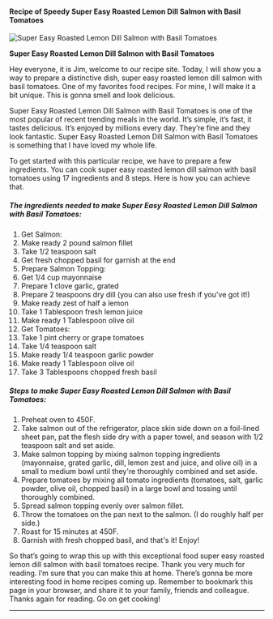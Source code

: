             

#### Recipe of Speedy Super Easy Roasted Lemon Dill Salmon with Basil Tomatoes

![Super Easy Roasted Lemon Dill Salmon with Basil Tomatoes](https://img-global.cpcdn.com/recipes/7abf4584731e6b4a/751x532cq70/super-easy-roasted-lemon-dill-salmon-with-basil-tomatoes-recipe-main-photo.jpg)

**Super Easy Roasted Lemon Dill Salmon with Basil Tomatoes**

Hey everyone, it is Jim, welcome to our recipe site. Today, I will show you a way to prepare a distinctive dish, super easy roasted lemon dill salmon with basil tomatoes. One of my favorites food recipes. For mine, I will make it a bit unique. This is gonna smell and look delicious.

Super Easy Roasted Lemon Dill Salmon with Basil Tomatoes is one of the most popular of recent trending meals in the world. It’s simple, it’s fast, it tastes delicious. It’s enjoyed by millions every day. They’re fine and they look fantastic. Super Easy Roasted Lemon Dill Salmon with Basil Tomatoes is something that I have loved my whole life.

To get started with this particular recipe, we have to prepare a few ingredients. You can cook super easy roasted lemon dill salmon with basil tomatoes using 17 ingredients and 8 steps. Here is how you can achieve that.

##### The ingredients needed to make Super Easy Roasted Lemon Dill Salmon with Basil Tomatoes:

1.  Get Salmon:
2.  Make ready 2 pound salmon fillet
3.  Take 1/2 teaspoon salt
4.  Get fresh chopped basil for garnish at the end
5.  Prepare Salmon Topping:
6.  Get 1/4 cup mayonnaise
7.  Prepare 1 clove garlic, grated
8.  Prepare 2 teaspoons dry dill (you can also use fresh if you've got it!)
9.  Make ready zest of half a lemon
10.  Take 1 Tablespoon fresh lemon juice
11.  Make ready 1 Tablespoon olive oil
12.  Get Tomatoes:
13.  Take 1 pint cherry or grape tomatoes
14.  Take 1/4 teaspoon salt
15.  Make ready 1/4 teaspoon garlic powder
16.  Make ready 1 Tablespoon olive oil
17.  Take 3 Tablespoons chopped fresh basil

##### Steps to make Super Easy Roasted Lemon Dill Salmon with Basil Tomatoes:

1.  Preheat oven to 450F.
2.  Take salmon out of the refrigerator, place skin side down on a foil-lined sheet pan, pat the flesh side dry with a paper towel, and season with 1/2 teaspoon salt and set aside.
3.  Make salmon topping by mixing salmon topping ingredients (mayonnaise, grated garlic, dill, lemon zest and juice, and olive oil) in a small to medium bowl until they're thoroughly combined and set aside.
4.  Prepare tomatoes by mixing all tomato ingredients (tomatoes, salt, garlic powder, olive oil, chopped basil) in a large bowl and tossing until thoroughly combined.
5.  Spread salmon topping evenly over salmon fillet.
6.  Throw the tomatoes on the pan next to the salmon. (I do roughly half per side.)
7.  Roast for 15 minutes at 450F.
8.  Garnish with fresh chopped basil, and that's it! Enjoy!

So that’s going to wrap this up with this exceptional food super easy roasted lemon dill salmon with basil tomatoes recipe. Thank you very much for reading. I’m sure that you can make this at home. There’s gonna be more interesting food in home recipes coming up. Remember to bookmark this page in your browser, and share it to your family, friends and colleague. Thanks again for reading. Go on get cooking!

* * *